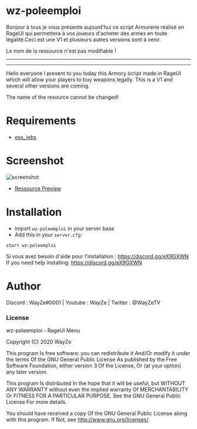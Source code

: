# wz-poleemploi

Bonjour à tous je vous présente aujourd'hui ce script Armurerie réalisé en RageUI qui permettera à vos joueurs d'acheter des armes en toute légalité.Ceci est une V1 et plusieurs autres versions sont à venir.

Le nom de la ressource n'est pas modifiable !

-----------------------------------------------------
-----------------------------------------------------

Hello everyone I present to you today this Armory script made in RageUI which will allow your players to buy weapons legally. This is a V1 and several other versions are coming.

The name of the resource cannot be changed!

# Requirements

- [esx_jobs](https://github.com/esx-framework/esx_jobs) 

# Screenshot

![screenshot](https://media.discordapp.net/attachments/723280320450920480/729755026251317310/unknown.png?width=815&height=702)
 - [Ressource Preview](https://streamable.com/rd51s0) 
# Installation
- Import `wz-poleemploi` in your server base
- Add this in your `server.cfg`:

```
start wz-poleemploi
```
Si vous avez besoin d'aide pour l'installation : https://discord.gg/eX9GXWN
If you need help installing: https://discord.gg/eX9GXWN

# Author 
Discord : WayZe#0001 | Youtube : WayZe | Twitter : @WayZeTV

### License
wz-poleemploi - RageUI Menu

Copyright (C) 2020 WayZe

This program Is free software: you can redistribute it And/Or modify it under the terms Of the GNU General Public License As published by the Free Software Foundation, either version 3 Of the License, Or (at your option) any later version.

This program Is distributed In the hope that it will be useful, but WITHOUT ANY WARRANTY without even the implied warranty Of MERCHANTABILITY Or FITNESS FOR A PARTICULAR PURPOSE. See the GNU General Public License For more details.

You should have received a copy Of the GNU General Public License along with this program. If Not, see http://www.gnu.org/licenses/.
